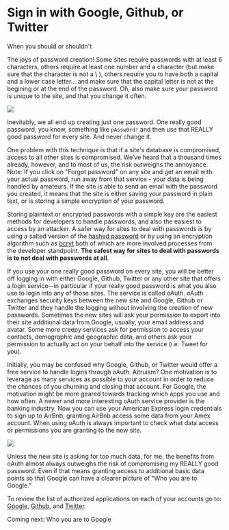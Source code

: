 # Sign in with Google, Github, or Twitter
When you should or shouldn't

The joys of password creation! Some sites require passwords with at least 6 characters, others require at least one number and a character (but make sure that the character is not a \ ), others require you to have both a capital and a lower case letter... and make sure that the capital letter is not at the begining or at the end of the password. Oh, also make sure your password is unique to the site, and that you change it often. 

![](http://i.imgur.com/fUMJpI1.png)


Inevitably, we all end up creating just one password. One really good password, you know, something like `pAssw0rd!` and then use that REALLY good password for every site. And never change it. 

One problem with this technique is that if a site's database is compromised, access to all other sites is compromised. We’ve heard that a thousand times already, however, and to most of us, the risk outweighs the annoyance. Note: If you click on "Forgot password" on any site and get an email with your actual password, run away from that service - your data is being handled by amateurs. If the site is able to send an email with the password you created, it means that the site is either saving your password in plain text, or is storing a simple encryption of your password. 

Storing plaintext or encrypted passwords with a simple key are the easiest methods for developers to handle passwords, and also the easiest to access by an attacker. A safer way for sites to deal with passwords is by using a salted version of the [hashed password](https://crackstation.net/hashing-security.htm) or by using an encryption algorithm such as [bcryt](http://bcrypt.sourceforge.net/) both of which are more involved processes from the developer standpoint. **The safest way for sites to deal with passwords is to not deal with passwords at all**. 

If you use your one really good password on every site, you will be better off logging in with either Google, Github, Twitter or any other site that offers a login service--in particular if your really good password is what you also use to login into any of those sites. The service is called oAuth. oAuth exchanges security keys between the new site and Google, Github or Twitter and they handle the logging without involving the creation of new passwords. Sometimes the new sites will ask your permission to export into their site additional data from Google, usually, your email address and avatar. Some more creepy services ask for permission to access your contacts, demographic and geographic data, and others ask your permission to actually act on your behalf into the service (i.e. Tweet for you). 

Initially, you may be confused why Google, Github, or Twitter would offer a free service to handle logins through oAuth. Altruism? One motivation is to leverage as many services as possible to your account in order to reduce the chances of you churning and closing that account. For Google, the motivation might be more geared towards tracking which apps you use and how often. A newer and more interesting oAuth service provider is the banking industry. Now you can use your American Express login credentials to sign up to AirBnb, granting AirBnb access some data from your Amex account. When using oAuth is always important to check what data access or permissions you are granting to the new site.

![](http://i.imgur.com/LxgZ0Ry.png)

Unless the new site is asking for too much data, for me, the benefits from oAuth almost always outweighs the risk of compromising my REALLY good password. Even if that means granting access to additional basic data points so that Google can have a clearer picture of "Who you are to Google."

To review the list of authorized applications on each of your accounts go to: [Google](https://security.google.com/settings/security/permissions), [Github](https://help.github.com/articles/keeping-your-ssh-keys-and-application-access-tokens-safe/#reviewing-your-authorized-applications-oauth), and [Twitter](https://twitter.com/settings/applications).

Coming next: Who you are to Google 